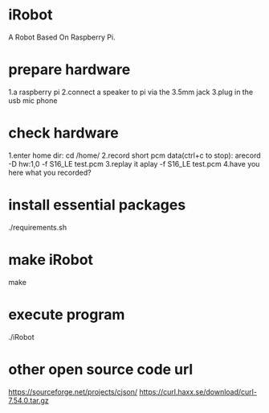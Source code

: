 # iRobot
A Robot Based On Raspberry Pi.

# prepare hardware
1.a raspberry pi
2.connect a speaker to pi via the 3.5mm jack
3.plug in the usb mic phone

# check hardware
1.enter home dir:
	cd /home/
2.record short pcm data(ctrl+c to stop):
	arecord -D hw:1,0 -f S16_LE test.pcm
3.replay it
	aplay -f S16_LE test.pcm
4.have you here what you recorded?

# install essential packages
./requirements.sh

# make iRobot
make

# execute program
./iRobot

# other open source code url
https://sourceforge.net/projects/cjson/
https://curl.haxx.se/download/curl-7.54.0.tar.gz

